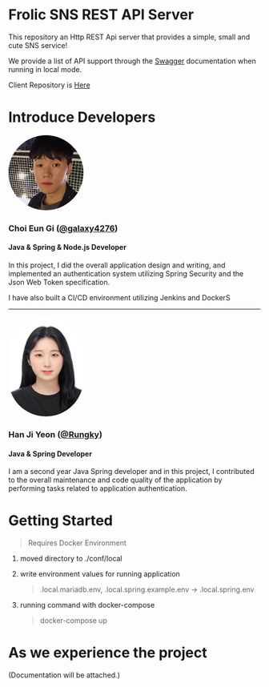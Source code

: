 # Frolic SNS REST API Server

This repository an Http REST Api server that provides a simple, small and cute SNS service!

We provide a list of API support through the [Swagger](https://swagger.io/) documentation when running in local mode.

Client Repository is [Here](https://github.com/geezers-io/frolic-frontend)

# Introduce Developers

<img src="./.github/me_at_busan.png" width="150" height="150" 
style="border-radius: 150px" />

### Choi Eun Gi ([@galaxy4276](https://gitgub.com/galaxy4276))
#### Java & Spring & Node.js Developer

In this project, I did the overall application design and writing, and implemented an authentication system utilizing Spring Security and the Json Web Token specification.

I have also built a CI/CD environment utilizing Jenkins and DockerS

<hr />

<img src="./.github/한지연_증사.jpg" width="150" height="200" 
style="border-radius: 150px" />

### Han Ji Yeon ([@Rungky](https://github.com/rungky))

#### Java & Spring Developer
I am a second year Java Spring developer and in this project, I contributed to the overall maintenance and code quality of the application by performing tasks related to application authentication.
 

# Getting Started
> Requires Docker Environment

1. moved directory to ./conf/local
2. write environment values for running application
    > .local.mariadb.env, .local.spring.example.env -> .local.spring.env 

3. running command with docker-compose
    > docker-compose up


# As we experience the project
(Documentation will be attached.)